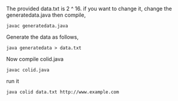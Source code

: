The provided data.txt is 2 ^ 16. if you want to change it, change the generatedata.java then compile,

	javac generatedata.java
	
Generate the data as follows,

	java generatedata > data.txt

Now compile colid.java 

	javac colid.java 
	
run it
	
	java colid data.txt http://www.example.com
